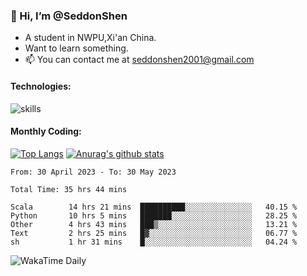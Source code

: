 ### 👋 Hi, I’m @SeddonShen
- A student in NWPU,Xi'an China.
- Want to learn something.
- 📫 You can contact me at seddonshen2001@gmail.com

#### Technologies:

![skills](https://skillicons.dev/icons?i=scala,js,html,css,bootstrap,jquery,c,cpp,cloudflare,django,docker,flask,git,github,githubactions,linux,latex,mysql,nodejs,ps,php,pr,py,raspberrypi,redis,unreal,v,vscode,vue,bash)

#### Monthly Coding:
[![Top Langs](https://github-readme-stats.vercel.app/api/top-langs?username=seddonshen&show_icons=true&locale=en&layout=compact&hide=html&langs_count=8)](https://github.com/SeddonShen/)
[![Anurag's github stats](https://github-readme-stats.vercel.app/api?username=SeddonShen&count_private=true&show_icons=true)](https://github.com/anuraghazra/github-readme-stats)
<!--START_SECTION:waka-->

```text
From: 30 April 2023 - To: 30 May 2023

Total Time: 35 hrs 44 mins

Scala        14 hrs 21 mins  ██████████░░░░░░░░░░░░░░░   40.15 %
Python       10 hrs 5 mins   ███████░░░░░░░░░░░░░░░░░░   28.25 %
Other        4 hrs 43 mins   ███▒░░░░░░░░░░░░░░░░░░░░░   13.21 %
Text         2 hrs 25 mins   █▓░░░░░░░░░░░░░░░░░░░░░░░   06.77 %
sh           1 hr 31 mins    █░░░░░░░░░░░░░░░░░░░░░░░░   04.24 %
```

<!--END_SECTION:waka-->

![WakaTime Daily](https://wakatime.com/share/@seddon2001/61a7e342-5f12-4fea-bf92-1fac161e97d6.svg)
<!---
SeddonShen/SeddonShen is a ✨ special ✨ repository because its `README.md` (this file) appears on your GitHub profile.
You can click the Preview link to take a look at your changes.
--->
